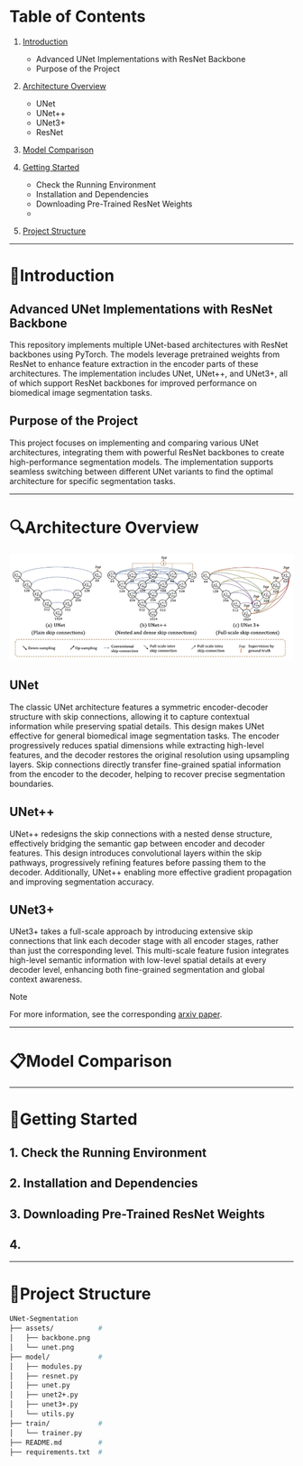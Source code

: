 # Table of Contents
1. [Introduction](#Introduction)
     * Advanced UNet Implementations with ResNet Backbone
     * Purpose of the Project
     
2. [Architecture Overview](#Architecture-Overview)
     * UNet
     * UNet++
     * UNet3+
     * ResNet

3. [Model Comparison](#Model-Comparison)

4. [Getting Started](#Getting-Started)
     * Check the Running Environment
     * Installation and Dependencies
     * Downloading Pre-Trained ResNet Weights
     * 
5. [Project Structure](#Project-Structure)


*****


# 📑Introduction



## Advanced UNet Implementations with ResNet Backbone
This repository implements multiple UNet-based architectures with ResNet backbones using PyTorch. The models leverage pretrained weights from ResNet to enhance feature extraction in the encoder parts of these architectures. The implementation includes UNet, UNet++, and UNet3+, all of which support ResNet backbones for improved performance on biomedical image segmentation tasks.

## Purpose of the Project
This project focuses on implementing and comparing various UNet architectures, integrating them with powerful ResNet backbones to create high-performance segmentation models. The implementation supports seamless switching between different UNet variants to find the optimal architecture for specific segmentation tasks.


*****


# 🔍Architecture Overview

![unet](assets/unet.png)

## UNet
The classic UNet architecture features a symmetric encoder-decoder structure with skip connections, allowing it to capture contextual information while preserving spatial details. This design makes UNet effective for general biomedical image segmentation tasks. The encoder progressively reduces spatial dimensions while extracting high-level features, and the decoder restores the original resolution using upsampling layers. Skip connections directly transfer fine-grained spatial information from the encoder to the decoder, helping to recover precise segmentation boundaries.

## UNet++
UNet++ redesigns the skip connections with a nested dense structure, effectively bridging the semantic gap between encoder and decoder features. This design introduces convolutional layers within the skip pathways, progressively refining features before passing them to the decoder. Additionally, UNet++ enabling more effective gradient propagation and improving segmentation accuracy.

## UNet3+
UNet3+ takes a full-scale approach by introducing extensive skip connections that link each decoder stage with all encoder stages, rather than just the corresponding level. This multi-scale feature fusion integrates high-level semantic information with low-level spatial details at every decoder level, enhancing both fine-grained segmentation and global context awareness.

 > [!Note]
 > For more information, see the corresponding [arxiv paper](https://arxiv.org/abs/1505.04597).


*****


# 📋Model Comparison



*****


# 🔨Getting Started

## 1. Check the Running Environment

## 2. Installation and Dependencies

## 3. Downloading Pre-Trained ResNet Weights

## 4. 


*****


# 📁Project Structure

```bash
UNet-Segmentation
├── assets/           # 
│   ├── backbone.png
│   └── unet.png
├── model/            # 
│   ├── modules.py
│   ├── resnet.py
│   ├── unet.py
│   ├── unet2+.py
│   ├── unet3+.py
│   └── utils.py
├── train/            # 
│   └── trainer.py
├── README.md         # 
├── requirements.txt  # 

```

